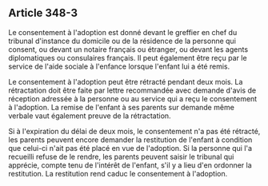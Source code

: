 Article 348-3
----
Le consentement à l'adoption est donné devant le greffier en chef du tribunal
d'instance du domicile ou de la résidence de la personne qui consent, ou devant
un notaire français ou étranger, ou devant les agents diplomatiques ou
consulaires français. Il peut également être reçu par le service de l'aide
sociale à l'enfance lorsque l'enfant lui a été remis.

Le consentement à l'adoption peut être rétracté pendant deux mois. La
rétractation doit être faite par lettre recommandée avec demande d'avis de
réception adressée à la personne ou au service qui a reçu le consentement à
l'adoption. La remise de l'enfant à ses parents sur demande même verbale vaut
également preuve de la rétractation.

Si à l'expiration du délai de deux mois, le consentement n'a pas été rétracté,
les parents peuvent encore demander la restitution de l'enfant à condition que
celui-ci n'ait pas été placé en vue de l'adoption. Si la personne qui l'a
recueilli refuse de le rendre, les parents peuvent saisir le tribunal qui
apprécie, compte tenu de l'intérêt de l'enfant, s'il y a lieu d'en ordonner la
restitution. La restitution rend caduc le consentement à l'adoption.
